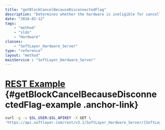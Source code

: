 ```yaml
---
title: "getBlockCancelBecauseDisconnectedFlag"
description: "Determines whether the hardware is ineligible for cancellation because it is disconnected."
date: "2018-02-12"
tags:
    - "method"
    - "sldn"
    - "Hardware"
classes:
    - "SoftLayer_Hardware_Server"
type: "reference"
layout: "method"
mainService : "SoftLayer_Hardware_Server"
---
```


# [REST Example](#getBlockCancelBecauseDisconnectedFlag-example) <a href="/article/rest/"><i class="fas fa-question"></i></a> {#getBlockCancelBecauseDisconnectedFlag-example .anchor-link} 
```bash
curl -g -u $SL_USER:$SL_APIKEY -X GET \
'https://api.softlayer.com/rest/v3.1/SoftLayer_Hardware_Server/{SoftLayer_Hardware_ServerID}/getBlockCancelBecauseDisconnectedFlag'
```
